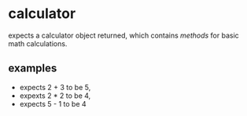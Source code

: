# calculator

expects a calculator object returned, which contains _methods_ for basic math calculations.

## examples

-  expects 2 + 3 to be 5,
-  expexts 2 \* 2 to be 4,
-  expects 5 - 1 to be 4
